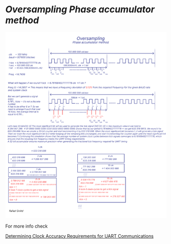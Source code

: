 # *Oversampling Phase accumulator method*

![Oversampling Phase accumulator method](Oversampling_1.jpg)

For more info check

[Determining Clock Accuracy Requirements for UART Communications](https://www.analog.com/en/resources/technical-articles/determining-clock-accuracy-requirements-for-uart-communications.html)
